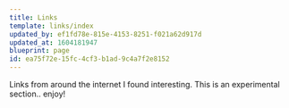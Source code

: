 ```yaml
---
title: Links
template: links/index
updated_by: ef1fd78e-815e-4153-8251-f021a62d917d
updated_at: 1604181947
blueprint: page
id: ea75f72e-15fc-4cf3-b1ad-9c4a7f2e8152
---
```

Links from around the internet I found interesting. This is an experimental section.. enjoy!
